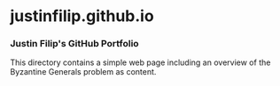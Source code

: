 # justinfilip.github.io

### Justin Filip's GitHub Portfolio

This directory contains a simple web page including an overview of the Byzantine Generals problem as content.